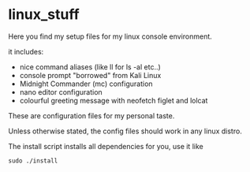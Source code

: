 # linux_stuff

Here you find my setup files for my linux console environment.

it includes:
- nice command aliases (like ll for ls -al  etc..)
- console prompt "borrowed" from Kali Linux
- Midnight Commander (mc) configuration
- nano editor configuration
- colourful greeting message with neofetch figlet and lolcat

These are configuration files for my personal taste.

Unless otherwise stated, the config files should work in any linux distro.

The install script installs all dependencies for you, use it like

    sudo ./install
